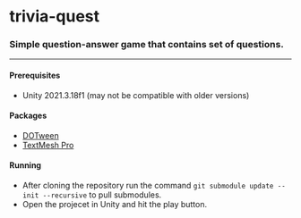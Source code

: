 # trivia-quest
### Simple question-answer game that contains set of questions.
----

#### Prerequisites
- Unity 2021.3.18f1 (may not be compatible with older versions)

#### Packages
- [DOTween](https://github.com/Demigiant/dotween)
- [TextMesh Pro](https://docs.unity3d.com/Manual/com.unity.textmeshpro.html)

#### Running
- After cloning the repository run the command `git submodule update --init --recursive` to pull submodules.
- Open the projecet in Unity and hit the play button.
